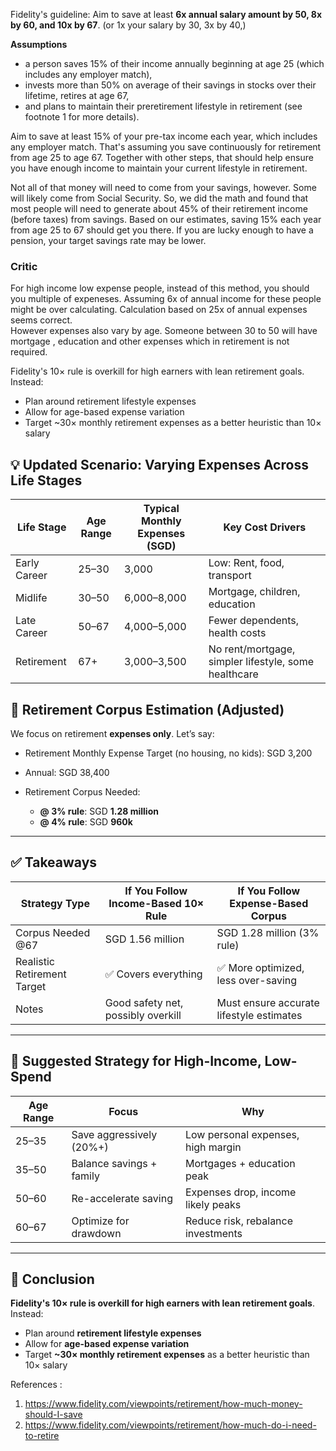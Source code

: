 Fidelity's guideline: Aim to save at least  **6x annual salary amount by 50, 8x by 60, and 10x by 67**. (or 1x your salary by 30, 3x by 40,)

**Assumptions**
- a person saves 15% of their income annually beginning at age 25 (which includes any employer match),
- invests more than 50% on average of their savings in stocks over their lifetime, retires at age 67,
- and plans to maintain their preretirement lifestyle in retirement (see footnote 1 for more details).

 
 Aim to save at least 15% of your pre-tax income each year, which includes any employer match. That's assuming you save continuously for retirement from age 25 to age 67. Together with other steps, that should help ensure you have enough income to maintain your current lifestyle in retirement. 

 Not all of that money will need to come from your savings, however. Some will likely come from Social Security. So, we did the math and found that most people will need to generate about 45% of their retirement income (before taxes) from savings. Based on our estimates, saving 15% each year from age 25 to 67 should get you there. If you are lucky enough to have a pension, your target savings rate may be lower.

### Critic
For high income low expense people, instead of this method, you should you multiple of expeneses. Assuming 6x of annual income for these people might be over calculating. 
Calculation based on 25x of annual expenses seems correct.  
However expenses also vary by age. Someone between 30 to 50 will have mortgage , education and other expenses which in retirement is not required.  

Fidelity's 10× rule is overkill for high earners with lean retirement goals. Instead:

- Plan around retirement lifestyle expenses
- Allow for age-based expense variation
- Target ~30× monthly retirement expenses as a better heuristic than 10× salary


## 💡 Updated Scenario: Varying Expenses Across Life Stages

| Life Stage   | Age Range | Typical Monthly Expenses (SGD) | Key Cost Drivers                                     |
| ------------ | --------- | ------------------------------ | ---------------------------------------------------- |
| Early Career | 25–30     | 3,000                          | Low: Rent, food, transport                           |
| Midlife      | 30–50     | 6,000–8,000                    | Mortgage, children, education                        |
| Late Career  | 50–67     | 4,000–5,000                    | Fewer dependents, health costs                       |
| Retirement   | 67+       | 3,000–3,500                    | No rent/mortgage, simpler lifestyle, some healthcare |


## 🧮 Retirement Corpus Estimation (Adjusted)

We focus on retirement **expenses only**. Let’s say:

* Retirement Monthly Expense Target (no housing, no kids): SGD 3,200
* Annual: SGD 38,400
* Retirement Corpus Needed:

  * **@ 3% rule**: SGD **1.28 million**
  * **@ 4% rule**: SGD **960k**

---

## ✅ Takeaways

| Strategy Type               | If You Follow Income-Based 10× Rule | If You Follow Expense-Based Corpus       |
| --------------------------- | ----------------------------------- | ---------------------------------------- |
| Corpus Needed @67           | SGD 1.56 million                    | SGD 1.28 million (3% rule)               |
| Realistic Retirement Target | ✅ Covers everything                 | ✅ More optimized, less over-saving       |
| Notes                       | Good safety net, possibly overkill  | Must ensure accurate lifestyle estimates |

---

## 🔁 Suggested Strategy for High-Income, Low-Spend

| Age Range | Focus                    | Why                                |
| --------- | ------------------------ | ---------------------------------- |
| 25–35     | Save aggressively (20%+) | Low personal expenses, high margin |
| 35–50     | Balance savings + family | Mortgages + education peak         |
| 50–60     | Re-accelerate saving     | Expenses drop, income likely peaks |
| 60–67     | Optimize for drawdown    | Reduce risk, rebalance investments |

---

## 🧠 Conclusion

**Fidelity's 10× rule is overkill for high earners with lean retirement goals**. Instead:

* Plan around **retirement lifestyle expenses**
* Allow for **age-based expense variation**
* Target **\~30× monthly retirement expenses** as a better heuristic than 10× salary




References :
1. https://www.fidelity.com/viewpoints/retirement/how-much-money-should-I-save  
2. https://www.fidelity.com/viewpoints/retirement/how-much-do-i-need-to-retire

